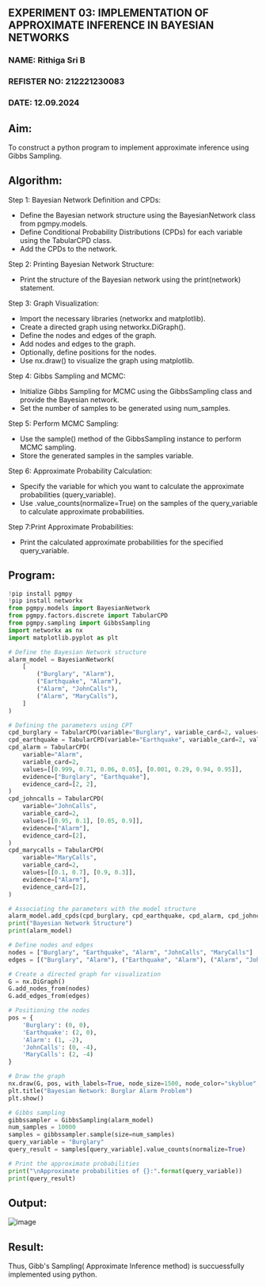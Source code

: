 ## EXPERIMENT 03: IMPLEMENTATION OF APPROXIMATE INFERENCE IN BAYESIAN NETWORKS
### NAME: Rithiga Sri B
### REFISTER NO: 212221230083
### DATE: 12.09.2024
## Aim: 
   To construct a python program to implement approximate inference using Gibbs Sampling.</br>
## Algorithm:
   Step 1: Bayesian Network Definition and CPDs:<br>
    <ul> <li>Define the Bayesian network structure using the BayesianNetwork class from pgmpy.models.</li>
    <li>Define Conditional Probability Distributions (CPDs) for each variable using the TabularCPD class.</li>
    <li>Add the CPDs to the network.</li></ul>
    Step 2: Printing Bayesian Network Structure:<br>
    <ul><li>Print the structure of the Bayesian network using the print(network) statement.</li></ul>
   Step 3: Graph Visualization:
    <ul><li>Import the necessary libraries (networkx and matplotlib).</li>
    <li>Create a directed graph using networkx.DiGraph().</li>
    <li>Define the nodes and edges of the graph.</li>
    <li>Add nodes and edges to the graph.</li>
    <li>Optionally, define positions for the nodes.</li>
    <li>Use nx.draw() to visualize the graph using matplotlib.</li></ul>
    Step 4: Gibbs Sampling and MCMC:<br>
    <ul><li>Initialize Gibbs Sampling for MCMC using the GibbsSampling class and provide the Bayesian network.</li>
    <li>Set the number of samples to be generated using num_samples.</li></ul>
    Step 5: Perform MCMC Sampling:<br>
    <ul><li>Use the sample() method of the GibbsSampling instance to perform MCMC sampling.</li>
    <li>Store the generated samples in the samples variable.</li></ul>
    Step 6: Approximate Probability Calculation:<br>
    <ul><li>Specify the variable for which you want to calculate the approximate probabilities (query_variable).</li>
    <li>Use .value_counts(normalize=True) on the samples of the query_variable to calculate approximate probabilities.</li></ul>
    Step 7:Print Approximate Probabilities:<br>
    <ul><li>Print the calculated approximate probabilities for the specified query_variable.</li></ul>


## Program:
``` python
!pip install pgmpy
!pip install networkx
from pgmpy.models import BayesianNetwork
from pgmpy.factors.discrete import TabularCPD
from pgmpy.sampling import GibbsSampling
import networkx as nx
import matplotlib.pyplot as plt

# Define the Bayesian Network structure
alarm_model = BayesianNetwork(
    [
        ("Burglary", "Alarm"),
        ("Earthquake", "Alarm"),
        ("Alarm", "JohnCalls"),
        ("Alarm", "MaryCalls"),
    ]
)

# Defining the parameters using CPT
cpd_burglary = TabularCPD(variable="Burglary", variable_card=2, values=[[0.999], [0.001]])
cpd_earthquake = TabularCPD(variable="Earthquake", variable_card=2, values=[[0.998], [0.002]])
cpd_alarm = TabularCPD(
    variable="Alarm",
    variable_card=2,
    values=[[0.999, 0.71, 0.06, 0.05], [0.001, 0.29, 0.94, 0.95]],
    evidence=["Burglary", "Earthquake"],
    evidence_card=[2, 2],
)
cpd_johncalls = TabularCPD(
    variable="JohnCalls",
    variable_card=2,
    values=[[0.95, 0.1], [0.05, 0.9]],
    evidence=["Alarm"],
    evidence_card=[2],
)
cpd_marycalls = TabularCPD(
    variable="MaryCalls",
    variable_card=2,
    values=[[0.1, 0.7], [0.9, 0.3]],
    evidence=["Alarm"],
    evidence_card=[2],
)

# Associating the parameters with the model structure
alarm_model.add_cpds(cpd_burglary, cpd_earthquake, cpd_alarm, cpd_johncalls, cpd_marycalls)
print("Bayesian Network Structure")
print(alarm_model)

# Define nodes and edges
nodes = ["Burglary", "Earthquake", "Alarm", "JohnCalls", "MaryCalls"]
edges = [("Burglary", "Alarm"), ("Earthquake", "Alarm"), ("Alarm", "JohnCalls"), ("Alarm", "MaryCalls")]

# Create a directed graph for visualization
G = nx.DiGraph()
G.add_nodes_from(nodes)
G.add_edges_from(edges)

# Positioning the nodes
pos = {
    'Burglary': (0, 0),
    'Earthquake': (2, 0),
    'Alarm': (1, -2),
    'JohnCalls': (0, -4),
    'MaryCalls': (2, -4)
}

# Draw the graph
nx.draw(G, pos, with_labels=True, node_size=1500, node_color="skyblue", font_size=10, font_weight="bold", arrowsize=20)
plt.title("Bayesian Network: Burglar Alarm Problem")
plt.show()

# Gibbs sampling
gibbssampler = GibbsSampling(alarm_model)
num_samples = 10000
samples = gibbssampler.sample(size=num_samples)
query_variable = "Burglary"
query_result = samples[query_variable].value_counts(normalize=True)

# Print the approximate probabilities
print("\nApproximate probabilities of {}:".format(query_variable))
print(query_result)

```

## Output:
![image](https://github.com/user-attachments/assets/a599eac1-489f-4ed2-ae53-0b1cd81b4d94)



## Result:
Thus, Gibb's Sampling( Approximate Inference method) is succuessfully implemented using python.
